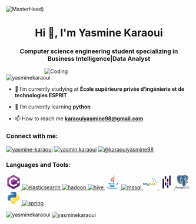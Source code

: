 ![MasterHead](https://www.spinutech.com/webres/Image/digital-marketing/articles/data-driven-Blog.png))
<h1 align="center">Hi 👋, I'm Yasmine Karaoui</h1>
<h3 align="center">Computer science engineering student specializing in Business Intelligence|Data Analyst</h3>
<img align="right" alt="Coding" width="400" src="https://thethinkcloud.co/wp-content/uploads/2020/07/data-presentation.gif">


<p align="left"> <img src="https://komarev.com/ghpvc/?username=yasminekaraoui&label=Profile%20views&color=0e75b6&style=flat" alt="yasminekaraoui" /> </p>

- 🔭 I’m currently studying at **École supérieure privée d’ingénierie et de technologies ESPRIT**

- 🌱 I’m currently learning **python**

- 📫 How to reach me **karaouiyasmine98@gmail.com**

<h3 align="left">Connect with me:</h3>
<p align="left">
<a href="https://linkedin.com/in/yasmine-karaoui" target="blank"><img align="center" src="https://raw.githubusercontent.com/rahuldkjain/github-profile-readme-generator/master/src/images/icons/Social/linked-in-alt.svg" alt="yasmine-karaoui" height="30" width="40" /></a>
<a href="https://kaggle.com/yasmin karaoui" target="blank"><img align="center" src="https://raw.githubusercontent.com/rahuldkjain/github-profile-readme-generator/master/src/images/icons/Social/kaggle.svg" alt="yasmin karaoui" height="30" width="40" /></a>
<a href="https://medium.com/@karaouiyasmine98" target="blank"><img align="center" src="https://raw.githubusercontent.com/rahuldkjain/github-profile-readme-generator/master/src/images/icons/Social/medium.svg" alt="@karaouiyasmine98" height="30" width="40" /></a>
</p>

<h3 align="left">Languages and Tools:</h3>
<p align="left"> <a href="https://www.w3schools.com/cs/" target="_blank" rel="noreferrer"> <img src="https://raw.githubusercontent.com/devicons/devicon/master/icons/csharp/csharp-original.svg" alt="csharp" width="40" height="40"/> </a> <a href="https://www.elastic.co" target="_blank" rel="noreferrer"> <img src="https://www.vectorlogo.zone/logos/elastic/elastic-icon.svg" alt="elasticsearch" width="40" height="40"/> </a> <a href="https://hadoop.apache.org/" target="_blank" rel="noreferrer"> <img src="https://www.vectorlogo.zone/logos/apache_hadoop/apache_hadoop-icon.svg" alt="hadoop" width="40" height="40"/> </a> <a href="https://hive.apache.org/" target="_blank" rel="noreferrer"> <img src="https://www.vectorlogo.zone/logos/apache_hive/apache_hive-icon.svg" alt="hive" width="40" height="40"/> </a> <a href="https://www.java.com" target="_blank" rel="noreferrer"> <img src="https://raw.githubusercontent.com/devicons/devicon/master/icons/java/java-original.svg" alt="java" width="40" height="40"/> </a> <a href="https://www.microsoft.com/en-us/sql-server" target="_blank" rel="noreferrer"> <img src="https://www.svgrepo.com/show/303229/microsoft-sql-server-logo.svg" alt="mssql" width="40" height="40"/> </a> <a href="https://www.mysql.com/" target="_blank" rel="noreferrer"> <img src="https://raw.githubusercontent.com/devicons/devicon/master/icons/mysql/mysql-original-wordmark.svg" alt="mysql" width="40" height="40"/> </a> <a href="https://pandas.pydata.org/" target="_blank" rel="noreferrer"> <img src="https://raw.githubusercontent.com/devicons/devicon/2ae2a900d2f041da66e950e4d48052658d850630/icons/pandas/pandas-original.svg" alt="pandas" width="40" height="40"/> </a> <a href="https://www.postgresql.org" target="_blank" rel="noreferrer"> <img src="https://raw.githubusercontent.com/devicons/devicon/master/icons/postgresql/postgresql-original-wordmark.svg" alt="postgresql" width="40" height="40"/> </a> <a href="https://www.python.org" target="_blank" rel="noreferrer"> <img src="https://raw.githubusercontent.com/devicons/devicon/master/icons/python/python-original.svg" alt="python" width="40" height="40"/> </a> <a href="https://spring.io/" target="_blank" rel="noreferrer"> <img src="https://www.vectorlogo.zone/logos/springio/springio-icon.svg" alt="spring" width="40" height="40"/> </a> </p>

<p><img align="left" src="https://github-readme-stats.vercel.app/api/top-langs?username=yasminekaraoui&show_icons=true&locale=en&layout=compact" alt="yasminekaraoui" /></p>

<p>&nbsp;<img align="center" src="https://github-readme-stats.vercel.app/api?username=yasminekaraoui&show_icons=true&locale=en" alt="yasminekaraoui" /></p>
